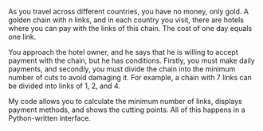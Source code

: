 As you travel across different countries, you have no money, only gold. A golden chain with n links, and in each country you visit, there are hotels where you can pay with the links of this chain. The cost of one day equals one link.

You approach the hotel owner, and he says that he is willing to accept payment with the chain, but he has conditions. Firstly, you must make daily payments, and secondly, you must divide the chain into the minimum number of cuts to avoid damaging it. For example, a chain with 7 links can be divided into links of 1, 2, and 4. 

My code allows you to calculate the minimum number of links, displays payment methods, and shows the cutting points. All of this happens in a Python-written interface.
